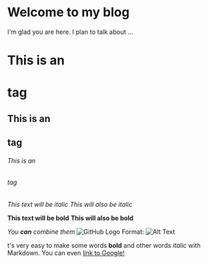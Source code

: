 # Welcome to my blog

I'm glad you are here. I plan to talk about ...
# This is an <h1> tag
## This is an <h2> tag
###### This is an <h6> tag
  *This text will be italic*
_This will also be italic_

**This text will be bold**
__This will also be bold__

_You **can** combine them_
![GitHub Logo](/images/logo.png)
Format: ![Alt Text](url)
  
t's very easy to make some words **bold** and other words *italic* with Markdown. You can even [link to Google!](http://google.com)
